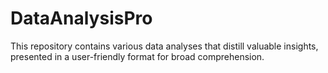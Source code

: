 # DataAnalysisPro

This repository contains various data analyses that distill valuable insights, presented in a user-friendly format for broad comprehension.
